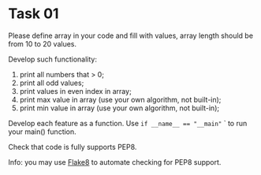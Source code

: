 # Task 01

Please define array in your code and fill with values, array length should be from 10 to 20 values.

Develop such functionality:

1. print all numbers that > 0;
2. print all odd values;
3. print values in even index in array;
4. print max value in array (use your own algorithm, not built-in);
5. print min value in array (use your own algorithm, not built-in);

Develop each feature as a function. Use ```if __name__ == "__main"``` ` to run your main() function.

Check that code is fully supports PEP8.

Info: you may use [Flake8](https://habrahabr.ru/company/dataart/blog/318776/) to automate checking for PEP8 support.
